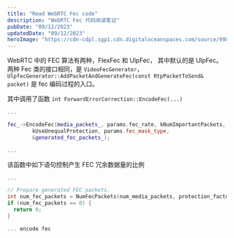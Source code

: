 ```yaml
---
title: "Read WebRTC Fec code"
description: "WebRTC Fec 代码阅读笔记"
pubDate: "09/12/2023"
updatedDate: "09/12/2023"
heroImage: "https://cdn-cdpl.sgp1.cdn.digitaloceanspaces.com/source/998b78e349061b4971c0a2b0e8d6be41/webrtc.png"
---
```


WebRTC 中的 FEC 算法有两种，FlexFec 和 UlpFec，
其中默认的是 UlpFec。
两种 Fec 类的接口相同，是 `VideoFecGenerator`，
`UlpfecGenerator::AddPacketAndGenerateFec(const RtpPacketToSend& packet)` 是 fec 编码过程的入口。

其中调用了函数 `int ForwardErrorCorrection::EncodeFec(...)`
```cpp
...

fec_->EncodeFec(media_packets_, params.fec_rate, kNumImportantPackets,
        kUseUnequalProtection, params.fec_mask_type,
        &generated_fec_packets_);

...
```

该函数中如下语句控制产生 FEC 冗余数据量的比例

```cpp
...

// Prepare generated FEC packets.
int num_fec_packets = NumFecPackets(num_media_packets, protection_factor);
if (num_fec_packets == 0) {
  return 0;
}

... encode fec
```

